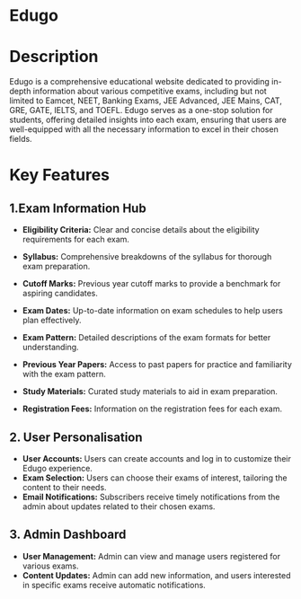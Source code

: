 # Edugo

# Description 

Edugo is a comprehensive educational website dedicated to providing in-depth information about various competitive exams, including but not limited to Eamcet, NEET, Banking Exams, JEE Advanced, JEE Mains, CAT, GRE, GATE, IELTS, and TOEFL. Edugo serves as a one-stop solution for students, offering detailed insights into each exam, ensuring that users are well-equipped with all the necessary information to excel in their chosen fields.

# Key Features

## 1.Exam Information Hub 
- **Eligibility Criteria:** Clear and concise details about the eligibility requirements for each exam.
- **Syllabus:** Comprehensive breakdowns of the syllabus for thorough exam preparation.

- **Cutoff Marks:** Previous year cutoff marks to provide a benchmark for aspiring candidates.

- **Exam Dates:** Up-to-date information on exam schedules to help users plan effectively.

- **Exam Pattern:** Detailed descriptions of the exam formats for better understanding.

- **Previous Year Papers:** Access to past papers for practice and familiarity with the exam pattern.

- **Study Materials:** Curated study materials to aid in exam preparation.

- **Registration Fees:** Information on the registration fees for each exam.

## 2. User Personalisation 
- **User Accounts:** Users can create accounts and log in to customize their Edugo experience.
- **Exam Selection:** Users can choose their exams of interest, tailoring the content to their needs.
- **Email Notifications:** Subscribers receive timely notifications from the admin about updates related to their chosen exams.

## 3. Admin Dashboard
- **User Management:** Admin can view and manage users registered for various exams.
- **Content Updates:** Admin can add new information, and users interested in specific exams receive automatic notifications.
